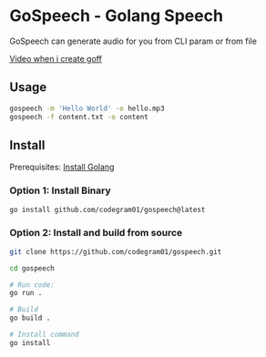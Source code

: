 # GoSpeech - Golang Speech

GoSpeech can generate audio for you from CLI param or from file 

[Video when i create goff](https://www.youtube.com/live/UpTZ_D2PUKU?si=XzEP6NNoX6MR0247)

## Usage
```sh
gospeech -m 'Hello World' -o hello.mp3
gospeech -f content.txt -o content
```

## Install
Prerequisites: [Install Golang](https://go.dev/doc/install) 

### Option 1: Install Binary
```sh
go install github.com/codegram01/gospeech@latest
```

### Option 2: Install and build from source
```sh
git clone https://github.com/codegram01/gospeech.git

cd gospeech

# Run code: 
go run . 

# Build 
go build .

# Install command 
go install 
```

